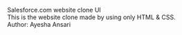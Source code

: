 Salesforce.com website clone UI
<br>
This is the website clone made by using only HTML & CSS.
<br>
Author: Ayesha Ansari
